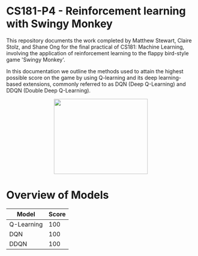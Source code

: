 # CS181-P4 - Reinforcement learning with Swingy Monkey

This repository documents the work completed by Matthew Stewart, Claire Stolz, and Shane Ong for the final practical of CS181: Machine Learning, involving the application of reinforcement learning to the flappy bird-style game 'Swingy Monkey'.

In this documentation we outline the methods used to attain the highest possible score on the game by using Q-learning and its deep learning-based extensions, commonly referred to as DQN (Deep Q-Learning) and DDQN (Double Deep Q-Learning).

<p align="center">
  <img width="250" height="200" src="https://github.com/mrdragonbear/CS181-P4/blob/master/Swingy_Monkey.png">
</p>



# Overview of Models

<p align="center">
  
Model | Score
------------ | -------------
Q-Learning | 100
DQN | 100
DDQN | 100

</p>
